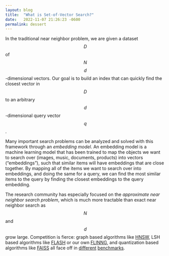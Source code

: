 ```yaml
---
layout: blog
title:  "What is Set-of-Vector Search?"
date:   2022-11-07 21:26:23 -0600
permalink: dessert
---
```


In the traditional near neighbor problem, we are given a dataset  $$D$$ of $$N$$ $$d$$-dimensional vectors. Our goal is to build an index that can quickly find the closest vector in $$D$$ to an arbitrary $$d$$-dimensional query vector $$q$$.

Many important search problems can be analyzed and solved with this framework through an *embedding model*. An embedding model is a machine learning model that has been trained to map the objects we want to search over (images, music, documents, products) into vectors (“embeddings”), such that similar items will have embeddings that are close together. By mapping all of the items we want to search over into embeddings, and doing the same for a query, we can find the most similar items to the query by finding the closest embeddings to the query embedding.
      
The research community has especially focused on the *approximate near neighbor search problem*, which is much more tractable than exact near neighbor search as $$N$$ and $$d$$ grow large. Competition is fierce: graph based algorithms like [HNSW]("https://github.com/nmslib/hnswlib"), LSH based algorithms like [FLASH]("https://github.com/RUSH-LAB/Flash") or our own [FLINNG]("https://github.com/JoshEngels/FLINNG"), and quantization based algorithms like [FAISS](https://github.com/facebookresearch/faiss") all face off in [different]("http://ann-benchmarks.com/") [benchmarks]("https://big-ann-benchmarks.com").
      

